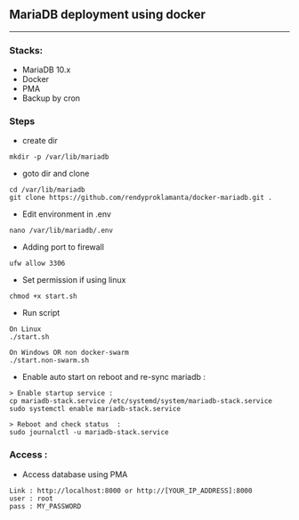## MariaDB deployment using docker
<hr>

### Stacks:
- MariaDB 10.x
- Docker
- PMA
- Backup by cron

### Steps
- create dir
```
mkdir -p /var/lib/mariadb
```

- goto dir and clone
```
cd /var/lib/mariadb
git clone https://github.com/rendyproklamanta/docker-mariadb.git .
```

- Edit environment in .env
```
nano /var/lib/mariadb/.env
```

- Adding port to firewall
```
ufw allow 3306
```

- Set permission if using linux
```
chmod +x start.sh
```

- Run script
```
On Linux
./start.sh

On Windows OR non docker-swarm
./start.non-swarm.sh
```

- Enable auto start on reboot and re-sync mariadb :
```
> Enable startup service :
cp mariadb-stack.service /etc/systemd/system/mariadb-stack.service
sudo systemctl enable mariadb-stack.service

> Reboot and check status  :
sudo journalctl -u mariadb-stack.service
```

### Access :
- Access database using PMA
```
Link : http://localhost:8000 or http://[YOUR_IP_ADDRESS]:8000
user : root
pass : MY_PASSWORD
```